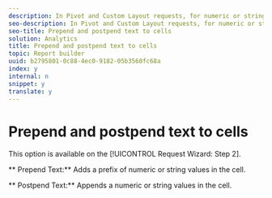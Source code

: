 ```yaml
---
description: In Pivot and Custom Layout requests, for numeric or string values, you can prepend or postpend strings or characters to cells.
seo-description: In Pivot and Custom Layout requests, for numeric or string values, you can prepend or postpend strings or characters to cells.
seo-title: Prepend and postpend text to cells
solution: Analytics
title: Prepend and postpend text to cells
topic: Report builder
uuid: b2795801-0c88-4ec0-9182-05b3560fc68a
index: y
internal: n
snippet: y
translate: y
---
```


# Prepend and postpend text to cells

This option is available on the [!UICONTROL  Request Wizard: Step 2]. 

** Prepend Text:** Adds a prefix of numeric or string values in the cell. 

** Postpend Text:** Appends a numeric or string values in the cell. 

<a id="section_B0E91D2F2F95498B9C688B5CBD21203B"></a>

